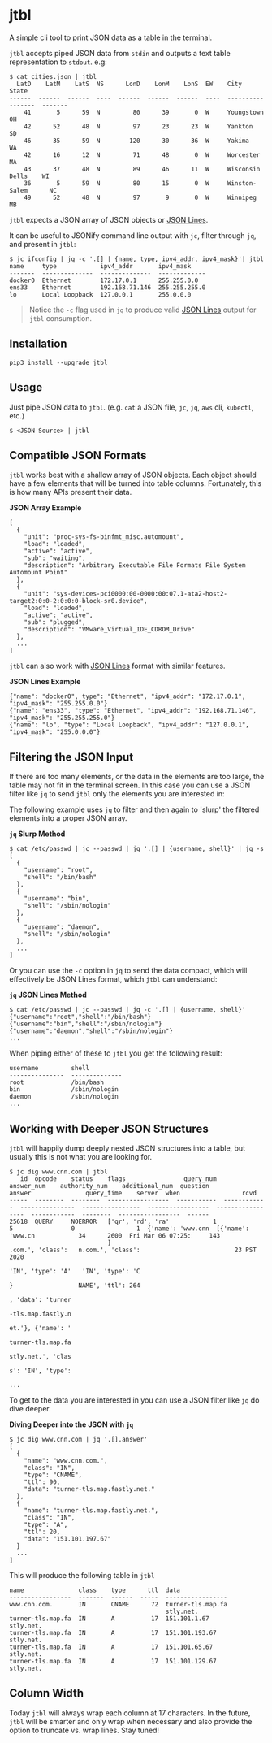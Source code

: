 # jtbl
A simple cli tool to print JSON data as a table in the terminal.

`jtbl` accepts piped JSON data from `stdin` and outputs a text table representation to `stdout`. e.g:
```
$ cat cities.json | jtbl 
  LatD    LatM    LatS  NS      LonD    LonM    LonS  EW    City               State
------  ------  ------  ----  ------  ------  ------  ----  -----------------  -------
    41       5      59  N         80      39       0  W     Youngstown         OH
    42      52      48  N         97      23      23  W     Yankton            SD
    46      35      59  N        120      30      36  W     Yakima             WA
    42      16      12  N         71      48       0  W     Worcester          MA
    43      37      48  N         89      46      11  W     Wisconsin Dells    WI
    36       5      59  N         80      15       0  W     Winston-Salem      NC
    49      52      48  N         97       9       0  W     Winnipeg           MB
```

`jtbl` expects a JSON array of JSON objects or [JSON Lines](http://jsonlines.org/).

It can be useful to JSONify command line output with `jc`, filter through `jq`, and present in `jtbl`:
```
$ jc ifconfig | jq -c '.[] | {name, type, ipv4_addr, ipv4_mask}'| jtbl 
name     type            ipv4_addr       ipv4_mask
-------  --------------  --------------  -------------
docker0  Ethernet        172.17.0.1      255.255.0.0
ens33    Ethernet        192.168.71.146  255.255.255.0
lo       Local Loopback  127.0.0.1       255.0.0.0
```
> Notice the `-c` flag used in `jq` to produce valid [JSON Lines](http://jsonlines.org/) output for `jtbl` consumption.

## Installation
```
pip3 install --upgrade jtbl
```
## Usage
Just pipe JSON data to `jtbl`. (e.g. `cat` a JSON file, `jc`, `jq`, `aws` cli, `kubectl`, etc.)
```
$ <JSON Source> | jtbl
```
## Compatible JSON Formats
`jtbl` works best with a shallow array of JSON objects. Each object should have a few elements that will be turned into table columns. Fortunately, this is how many APIs present their data.

**JSON Array Example**
```
[
  {
    "unit": "proc-sys-fs-binfmt_misc.automount",
    "load": "loaded",
    "active": "active",
    "sub": "waiting",
    "description": "Arbitrary Executable File Formats File System Automount Point"
  },
  {
    "unit": "sys-devices-pci0000:00-0000:00:07.1-ata2-host2-target2:0:0-2:0:0:0-block-sr0.device",
    "load": "loaded",
    "active": "active",
    "sub": "plugged",
    "description": "VMware_Virtual_IDE_CDROM_Drive"
  },
  ...
]
```

`jtbl` can also work with [JSON Lines](http://jsonlines.org/) format with similar features.

**JSON Lines Example**
```
{"name": "docker0", type": "Ethernet", "ipv4_addr": "172.17.0.1", "ipv4_mask": "255.255.0.0"}
{"name": "ens33", "type": "Ethernet", "ipv4_addr": "192.168.71.146", "ipv4_mask": "255.255.255.0"}
{"name": "lo", "type": "Local Loopback", "ipv4_addr": "127.0.0.1", "ipv4_mask": "255.0.0.0"}
```

## Filtering the JSON Input
If there are too many elements, or the data in the elements are too large, the table may not fit in the terminal screen. In this case you can use a JSON filter like `jq` to send `jtbl` only the elements you are interested in:

The following example uses `jq` to filter and then again to 'slurp' the filtered elements into a proper JSON array.

**`jq` Slurp Method**
```
$ cat /etc/passwd | jc --passwd | jq '.[] | {username, shell}' | jq -s
[
  {
    "username": "root",
    "shell": "/bin/bash"
  },
  {
    "username": "bin",
    "shell": "/sbin/nologin"
  },
  {
    "username": "daemon",
    "shell": "/sbin/nologin"
  },
  ...
]
```

Or you can use the `-c` option in `jq` to send the data compact, which will effectively be JSON Lines format, which `jtbl` can understand:

**`jq` JSON Lines Method**
```
$ cat /etc/passwd | jc --passwd | jq -c '.[] | {username, shell}'
{"username":"root","shell":"/bin/bash"}
{"username":"bin","shell":"/sbin/nologin"}
{"username":"daemon","shell":"/sbin/nologin"}
...
```

When piping either of these to `jtbl` you get the following result:
```
username         shell
---------------  --------------
root             /bin/bash
bin              /sbin/nologin
daemon           /sbin/nologin
...
```

## Working with Deeper JSON Structures
`jtbl` will happily dump deeply nested JSON structures into a table, but usually this is not what you are looking for.
```
$ jc dig www.cnn.com | jtbl 
   id  opcode    status    flags                query_num    answer_num    authority_num    additional_num  question           answer               query_time    server  when                 rcvd
-----  --------  --------  -----------------  -----------  ------------  ---------------  ----------------  -----------------  -----------------  ------------  --------  -----------------  ------
25618  QUERY     NOERROR   ['qr', 'rd', 'ra'            1             5                0                 1  {'name': 'www.cnn  [{'name': 'www.cn            34      2600  Fri Mar 06 07:25:     143
                           ]                                                                                .com.', 'class':   n.com.', 'class':                          23 PST 2020
                                                                                                            'IN', 'type': 'A'   'IN', 'type': 'C
                                                                                                            }                  NAME', 'ttl': 264
                                                                                                                               , 'data': 'turner
                                                                                                                               -tls.map.fastly.n
                                                                                                                               et.'}, {'name': '
                                                                                                                               turner-tls.map.fa
                                                                                                                               stly.net.', 'clas
                                                                                                                               s': 'IN', 'type':
                                                                                                                               ...
```

To get to the data you are interested in you can use a JSON filter like `jq` do dive deeper.

**Diving Deeper into the JSON with `jq`**
```
$ jc dig www.cnn.com | jq '.[].answer' 
[
  {
    "name": "www.cnn.com.",
    "class": "IN",
    "type": "CNAME",
    "ttl": 90,
    "data": "turner-tls.map.fastly.net."
  },
  {
    "name": "turner-tls.map.fastly.net.",
    "class": "IN",
    "type": "A",
    "ttl": 20,
    "data": "151.101.197.67"
  }
  ...
]
```
This will produce the following table in `jtbl`
```
name               class    type      ttl  data
-----------------  -------  ------  -----  -----------------
www.cnn.com.       IN       CNAME      72  turner-tls.map.fa
                                           stly.net.
turner-tls.map.fa  IN       A          17  151.101.1.67
stly.net.
turner-tls.map.fa  IN       A          17  151.101.193.67
stly.net.
turner-tls.map.fa  IN       A          17  151.101.65.67
stly.net.
turner-tls.map.fa  IN       A          17  151.101.129.67
stly.net.
```
## Column Width
Today `jtbl` will always wrap each column at 17 characters. In the future, `jtbl` will be smarter and only wrap when necessary and  also provide the option to truncate vs. wrap lines. Stay tuned!